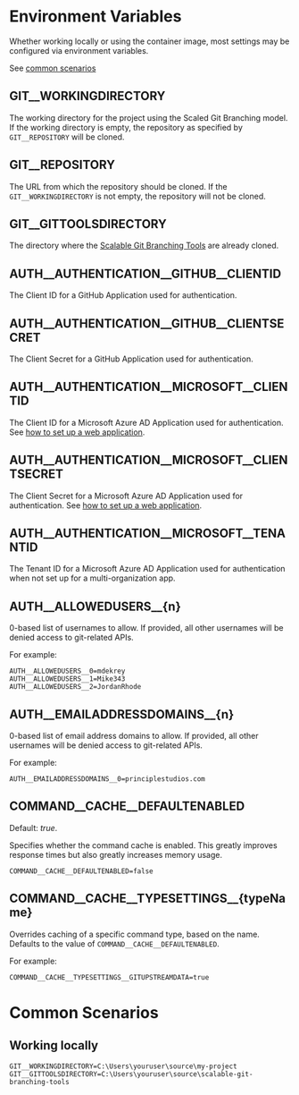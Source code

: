 # Environment Variables

Whether working locally or using the container image, most settings may be
configured via environment variables.

See [common scenarios](#common-scenarios)

## GIT__WORKINGDIRECTORY

The working directory for the project using the Scaled Git Branching model. If
the working directory is empty, the repository as specified by `GIT__REPOSITORY`
will be cloned.

## GIT__REPOSITORY

The URL from which the repository should be cloned. If the
`GIT__WORKINGDIRECTORY` is not empty, the repository will not be cloned.

## GIT__GITTOOLSDIRECTORY

The directory where the [Scalable Git Branching Tools][git-tools] are already
cloned.

## AUTH__AUTHENTICATION__GITHUB__CLIENTID

The Client ID for a GitHub Application used for authentication.

## AUTH__AUTHENTICATION__GITHUB__CLIENTSECRET

The Client Secret for a GitHub Application used for authentication.

## AUTH__AUTHENTICATION__MICROSOFT__CLIENTID

The Client ID for a Microsoft Azure AD Application used for authentication. See
[how to set up a web application][ms-auth].

## AUTH__AUTHENTICATION__MICROSOFT__CLIENTSECRET

The Client Secret for a Microsoft Azure AD Application used for authentication.
See [how to set up a web application][ms-auth].

## AUTH__AUTHENTICATION__MICROSOFT__TENANTID

The Tenant ID for a Microsoft Azure AD Application used for authentication when
not set up for a multi-organization app.

## AUTH__ALLOWEDUSERS__{n}

0-based list of usernames to allow. If provided, all other usernames will be
denied access to git-related APIs.

For example:

```
AUTH__ALLOWEDUSERS__0=mdekrey
AUTH__ALLOWEDUSERS__1=Mike343
AUTH__ALLOWEDUSERS__2=JordanRhode
```

## AUTH__EMAILADDRESSDOMAINS__{n}

0-based list of email address domains to allow. If provided, all other usernames
will be denied access to git-related APIs.

For example:

```
AUTH__EMAILADDRESSDOMAINS__0=principlestudios.com
```

## COMMAND__CACHE__DEFAULTENABLED

Default: _true_.

Specifies whether the command cache is enabled. This greatly improves response
times but also greatly increases memory usage.

```
COMMAND__CACHE__DEFAULTENABLED=false
```

## COMMAND__CACHE__TYPESETTINGS__{typeName}

Overrides caching of a specific command type, based on the name. Defaults to the
value of `COMMAND__CACHE__DEFAULTENABLED`.

For example:
```
COMMAND__CACHE__TYPESETTINGS__GITUPSTREAMDATA=true
```

# Common Scenarios

## Working locally

```
GIT__WORKINGDIRECTORY=C:\Users\youruser\source\my-project
GIT__GITTOOLSDIRECTORY=C:\Users\youruser\source\scalable-git-branching-tools
```

[git-tools]: https://github.com/PrincipleStudios/scalable-git-branching-tools/
[ms-auth]: https://learn.microsoft.com/en-us/azure/active-directory-b2c/tutorial-register-applications
